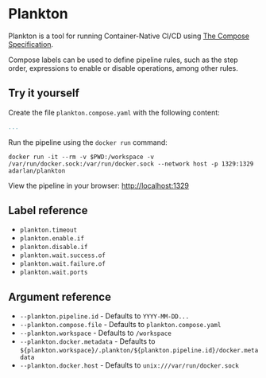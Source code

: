 # Plankton

Plankton is a tool for running Container-Native CI/CD using [The Compose Specification](https://github.com/compose-spec/compose-spec/blob/master/spec.md).

Compose labels can be used to define pipeline rules, such as the step order, expressions to enable or disable operations, among other rules.

## Try it yourself

Create the file `plankton.compose.yaml` with the following content:

```yml
...
```

Run the pipeline using the `docker run` command:

```shell
docker run -it --rm -v $PWD:/workspace -v /var/run/docker.sock:/var/run/docker.sock --network host -p 1329:1329 adarlan/plankton
```

View the pipeline in your browser: [http://localhost:1329](http://localhost:1329)

## Label reference

* `plankton.timeout`
* `plankton.enable.if`
* `plankton.disable.if`
* `plankton.wait.success.of`
* `plankton.wait.failure.of`
* `plankton.wait.ports`

## Argument reference

* `--plankton.pipeline.id` - Defaults to `YYYY-MM-DD...`
* `--plankton.compose.file` - Defaults to `plankton.compose.yaml`
* `--plankton.workspace` - Defaults to `/workspace`
* `--plankton.docker.metadata` - Defaults to `${plankton.workspace}/.plankton/${plankton.pipeline.id}/docker.metadata`
* `--plankton.docker.host` - Defaults to `unix:///var/run/docker.sock`
